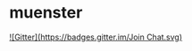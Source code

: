 # muenster
[![Gitter](https://badges.gitter.im/Join Chat.svg)](https://gitter.im/JohnAllen117/muenster?utm_source=badge&utm_medium=badge&utm_campaign=pr-badge&utm_content=badge)